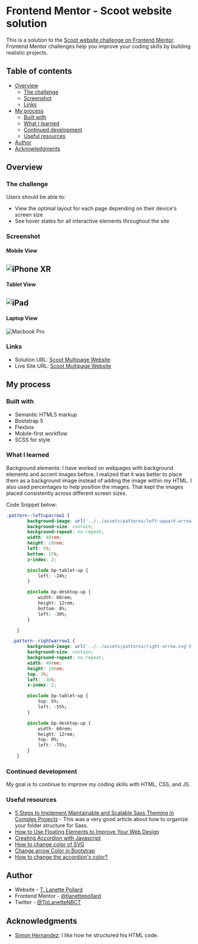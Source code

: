 # Frontend Mentor - Scoot website solution

This is a solution to the [Scoot website challenge on Frontend Mentor](https://www.frontendmentor.io/challenges/scoot-multipage-website-N76alNPRJ). Frontend Mentor challenges help you improve your coding skills by building realistic projects. 

## Table of contents

- [Overview](#overview)
  - [The challenge](#the-challenge)
  - [Screenshot](#screenshot)
  - [Links](#links)
- [My process](#my-process)
  - [Built with](#built-with)
  - [What I learned](#what-i-learned)
  - [Continued development](#continued-development)
  - [Useful resources](#useful-resources)
- [Author](#author)
- [Acknowledgments](#acknowledgments)


## Overview

### The challenge

Users should be able to:

- View the optimal layout for each page depending on their device's screen size
- See hover states for all interactive elements throughout the site

### Screenshot
#### Mobile View
![iPhone XR](./screenshots/iPhone%20XR-1694303370347.jpeg)
---
#### Tablet View
![iPad](./screenshots/iPad-1694303331389.jpeg)
---
#### Laptop View

![Macbook Pro](./screenshots/Macbook%20Pro-1694303357468.jpeg)


### Links

- Solution URL: [Scoot Multipage Website](https://your-solution-url.com)
- Live Site URL: [Scoot Multipage Website](https://scoot-multipage-website-tlp.vercel.app/)

## My process

### Built with

- Semantic HTML5 markup
- Bootstrap 5
- Flexbox
- Mobile-first workflow
- SCSS for style


### What I learned

Background elements: I have worked on webpages with background elements and accent images before. I realized that it was better to place them as a background image instead of adding the image within my HTML. I also used percentages to help position the images. That kept the images placed consistently across different screen sizes. 


Code Snippet below:

```css
.pattern--leftuparrow1 {
		background-image: url('../../assets/patterns/left-upward-arrow.svg');
		background-size: contain;
		background-repeat: no-repeat;
		width: 48rem;
		height: 10rem;
		left: 5%;
		bottom: 15%;
		z-index: 2;

		@include bp-tablet-up {
			left: -24%;
		}

		@include bp-desktop-up {
			width: 60rem;
			height: 12rem;
			bottom: 8%;
			left: -30%;
		}

	}

  .pattern--rightwarrow1 {
		background-image: url('../../assets/patterns/right-arrow.svg');
		background-size: contain;
		background-repeat: no-repeat;
		width: 46rem;
		height: 10rem;
		top: 3%;
		left: -36%;
		z-index: 2;

		@include bp-tablet-up {
			top: 5%;
			left: -55%;
		}

		@include bp-desktop-up {
			width: 60rem;
			height: 12rem;
			top: 0%;
			left: -75%;
		}
	}
```


### Continued development

My goal is to continue to improve my coding skills with HTML, CSS, and JS. 

### Useful resources

- [5 Steps to Implement Maintainable and Scalable Sass Theming in Complex Projects](https://medium.com/javascript-in-plain-english/5-steps-to-implement-maintainable-and-scalable-sass-theming-in-complex-projects-76bb6da0a8e6) - This was a very good article about how to organize your folder structure for Sass.
- [How to Use Floating Elements to Improve Your Web Design](https://adwebstudiouae015.medium.com/how-to-use-floating-elements-to-improve-your-web-design-2393d1d4fd66)
- [Creating Accordion with Javascript](https://medium.com/@vikash20186/creating-accordion-with-javascript-a33743655474)
- [How to change color of SVG](https://qawithexperts.com/article/html/how-to-change-color-of-svg-various-ways-using-css/414)
- [Change arrow Color in Bootstrap](https://stackoverflow.com/questions/66335238/changing-the-color-arrow-in-bootstrap)
- [How to change the accordion's color?](https://github.com/twbs/bootstrap/discussions/37229)


## Author

- Website - [T. Lanette Pollard](https://github.com/tlanettepollard)
- Frontend Mentor - [@tlanettepollard](https://www.frontendmentor.io/profile/tlanettepollard)
- Twitter - [@TpLanetteNBCT](https://twitter.com/TpLanetteNBCT)


## Acknowledgments

- [Simon Hernandez](https://github.com/simonhernandez/scootMultiPage): I like how he structured his HTML code.

